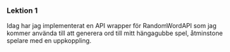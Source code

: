 ### Lektion 1
Idag har jag implementerat en API wrapper för RandomWordAPI som jag kommer använda till att generera ord till mitt hängagubbe spel, åtminstone spelare med en uppkoppling.